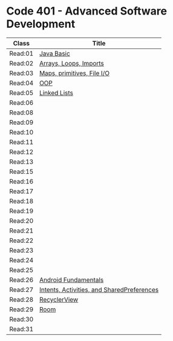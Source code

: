 # Code 401 - Advanced Software Development

Class    | Title
---------| ---------
 Read:01 |  [Java Basic](./Read:01.md)
 Read:02 |  [ Arrays, Loops, Imports](./Read:02.md)
 Read:03 |  [ Maps, primitives, File I/O](./Read:03.md)
 Read:04 |  [ OOP](./Read:04.md)
 Read:05 |  [Linked Lists](./Read:05.md)
 Read:06 |
 Read:08 |
 Read:09 |
 Read:10 |
 Read:11 |
 Read:12 |
 Read:13 |
 Read:15 |
 Read:16 |
 Read:17 |  
 Read:18 |  
 Read:19 |
 Read:20 |
 Read:21 |
 Read:22 |
 Read:23 |
 Read:24 |
 Read:25 |
 Read:26 |[Android Fundamentals](./Read:26.md)
 Read:27 |[Intents, Activities, and SharedPreferences](./Read:27.md)
 Read:28 |[RecyclerView](Read:28.md)
 Read:29 |[Room](Read:29.md)
 Read:30 |  
 Read:31 |
 